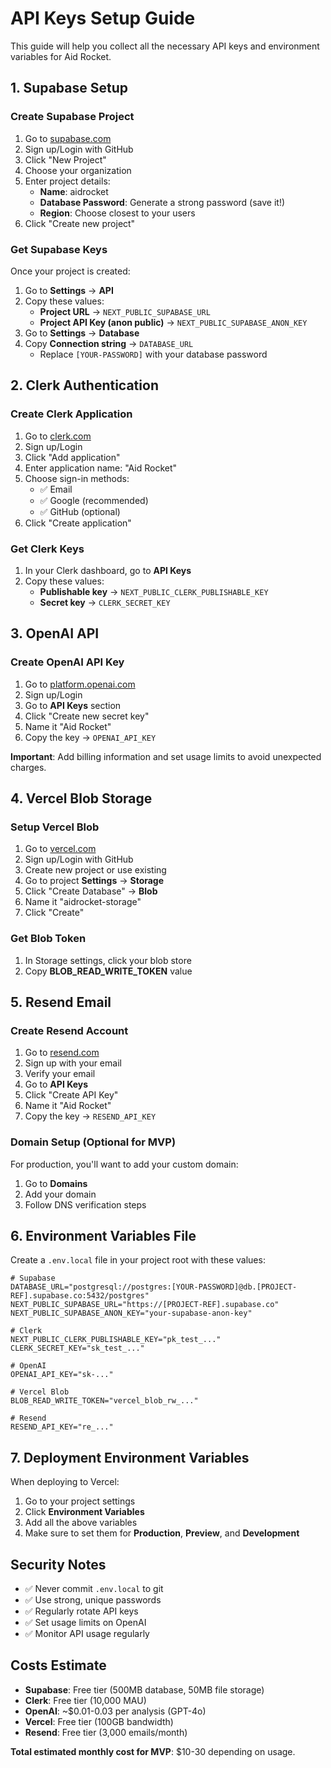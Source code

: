 # API Keys Setup Guide

This guide will help you collect all the necessary API keys and environment variables for Aid Rocket.

## 1. Supabase Setup

### Create Supabase Project
1. Go to [supabase.com](https://supabase.com)
2. Sign up/Login with GitHub
3. Click "New Project"
4. Choose your organization
5. Enter project details:
   - **Name**: aidrocket
   - **Database Password**: Generate a strong password (save it!)
   - **Region**: Choose closest to your users
6. Click "Create new project"

### Get Supabase Keys
Once your project is created:
1. Go to **Settings** → **API**
2. Copy these values:
   - **Project URL** → `NEXT_PUBLIC_SUPABASE_URL`
   - **Project API Key (anon public)** → `NEXT_PUBLIC_SUPABASE_ANON_KEY`
3. Go to **Settings** → **Database**
4. Copy **Connection string** → `DATABASE_URL`
   - Replace `[YOUR-PASSWORD]` with your database password

## 2. Clerk Authentication

### Create Clerk Application
1. Go to [clerk.com](https://clerk.com)
2. Sign up/Login
3. Click "Add application"
4. Enter application name: "Aid Rocket"
5. Choose sign-in methods:
   - ✅ Email
   - ✅ Google (recommended)
   - ✅ GitHub (optional)
6. Click "Create application"

### Get Clerk Keys
1. In your Clerk dashboard, go to **API Keys**
2. Copy these values:
   - **Publishable key** → `NEXT_PUBLIC_CLERK_PUBLISHABLE_KEY`
   - **Secret key** → `CLERK_SECRET_KEY`

## 3. OpenAI API

### Create OpenAI API Key
1. Go to [platform.openai.com](https://platform.openai.com)
2. Sign up/Login
3. Go to **API Keys** section
4. Click "Create new secret key"
5. Name it "Aid Rocket"
6. Copy the key → `OPENAI_API_KEY`

**Important**: Add billing information and set usage limits to avoid unexpected charges.

## 4. Vercel Blob Storage

### Setup Vercel Blob
1. Go to [vercel.com](https://vercel.com)
2. Sign up/Login with GitHub
3. Create new project or use existing
4. Go to project **Settings** → **Storage**
5. Click "Create Database" → **Blob**
6. Name it "aidrocket-storage"
7. Click "Create"

### Get Blob Token
1. In Storage settings, click your blob store
2. Copy **BLOB_READ_WRITE_TOKEN** value

## 5. Resend Email

### Create Resend Account
1. Go to [resend.com](https://resend.com)
2. Sign up with your email
3. Verify your email
4. Go to **API Keys**
5. Click "Create API Key"
6. Name it "Aid Rocket"
7. Copy the key → `RESEND_API_KEY`

### Domain Setup (Optional for MVP)
For production, you'll want to add your custom domain:
1. Go to **Domains**
2. Add your domain
3. Follow DNS verification steps

## 6. Environment Variables File

Create a `.env.local` file in your project root with these values:

```env
# Supabase
DATABASE_URL="postgresql://postgres:[YOUR-PASSWORD]@db.[PROJECT-REF].supabase.co:5432/postgres"
NEXT_PUBLIC_SUPABASE_URL="https://[PROJECT-REF].supabase.co"
NEXT_PUBLIC_SUPABASE_ANON_KEY="your-supabase-anon-key"

# Clerk
NEXT_PUBLIC_CLERK_PUBLISHABLE_KEY="pk_test_..."
CLERK_SECRET_KEY="sk_test_..."

# OpenAI
OPENAI_API_KEY="sk-..."

# Vercel Blob
BLOB_READ_WRITE_TOKEN="vercel_blob_rw_..."

# Resend
RESEND_API_KEY="re_..."
```

## 7. Deployment Environment Variables

When deploying to Vercel:
1. Go to your project settings
2. Click **Environment Variables**
3. Add all the above variables
4. Make sure to set them for **Production**, **Preview**, and **Development**

## Security Notes

- ✅ Never commit `.env.local` to git
- ✅ Use strong, unique passwords
- ✅ Regularly rotate API keys
- ✅ Set usage limits on OpenAI
- ✅ Monitor API usage regularly

## Costs Estimate

- **Supabase**: Free tier (500MB database, 50MB file storage)
- **Clerk**: Free tier (10,000 MAU)
- **OpenAI**: ~$0.01-0.03 per analysis (GPT-4o)
- **Vercel**: Free tier (100GB bandwidth)
- **Resend**: Free tier (3,000 emails/month)

**Total estimated monthly cost for MVP**: $10-30 depending on usage.